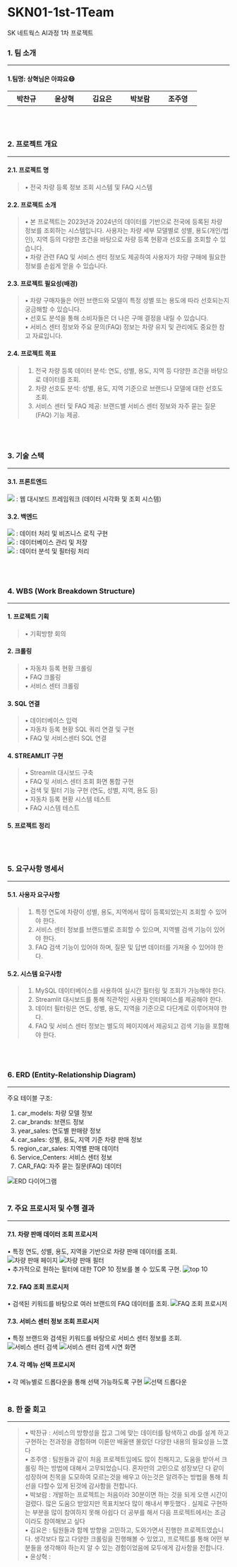 # SKN01-1st-1Team
SK 네트웍스 AI과정 1차 프로젝트


### 1. 팀 소개
<hr>

#### 1.팀명: 상혁님은 아퍄요😷<br>

<table>
  <tr>
    <th>&nbsp;&nbsp; 박찬규 &nbsp;&nbsp;</th>
    <th>&nbsp;&nbsp; 윤상혁 &nbsp;&nbsp;</th>
    <th>&nbsp;&nbsp; 김요은 &nbsp;&nbsp;</th>
    <th>&nbsp;&nbsp; 박보람 &nbsp;&nbsp;</th>
    <th>&nbsp;&nbsp; 조주영 &nbsp;&nbsp;</th>
  </tr>
</table>
<br><br>

### 2. 프로젝트 개요
<hr>

#### 2.1. 프로젝트 명
<blockquote>
•	전국 차량 등록 정보 조회 시스템 및 FAQ 시스템
</blockquote>

#### 2.2. 프로젝트 소개
<blockquote>
•	본 프로젝트는 2023년과 2024년의 데이터를 기반으로 전국에 등록된 차량 정보를 조회하는 시스템입니다. 사용자는 차량 세부 모델별로 성별, 용도(개인/법인), 지역 등의 다양한 조건을 바탕으로 차량 등록 현황과 선호도를 조회할 수 있습니다.<br>
•	차량 관련 FAQ 및 서비스 센터 정보도 제공하여 사용자가 차량 구매에 필요한 정보를 손쉽게 얻을 수 있습니다.<br>
</blockquote>

#### 2.3. 프로젝트 필요성(배경)
<blockquote>
•	차량 구매자들은 어떤 브랜드와 모델이 특정 성별 또는 용도에 따라 선호되는지 궁금해할 수 있습니다.<br>
•	선호도 분석을 통해 소비자들은 더 나은 구매 결정을 내릴 수 있습니다.<br>
•	서비스 센터 정보와 주요 문의(FAQ) 정보는 차량 유지 및 관리에도 중요한 참고 자료입니다.<br>
</blockquote>

#### 2.4. 프로젝트 목표
<blockquote>

1.	전국 차량 등록 데이터 분석: 연도, 성별, 용도, 지역 등 다양한 조건을 바탕으로 데이터를 조회.
2.	차량 선호도 분석: 성별, 용도, 지역 기준으로 브랜드나 모델에 대한 선호도 조회.
3.	서비스 센터 및 FAQ 제공: 브랜드별 서비스 센터 정보와 자주 묻는 질문(FAQ) 기능 제공.
</blockquote>
<br><br>

### 3. 기술 스택
<hr>

#### 3.1. 프론트엔드
	
<div>
<img src="http://img.shields.io/badge/Streamlit-FF4B4B?style=flat&logo=Streamlit&logoColor=white"> :  웹 대시보드 프레임워크 (데이터 시각화 및 조회 시스템)
</div> 

#### 3.2. 백엔드

<div>
<img src="https://img.shields.io/badge/Python-3776AB?style=flat-square&logo=Python&logoColor=white"> : 데이터 처리 및 비즈니스 로직 구현
</div> 
<div>
<img src="https://img.shields.io/badge/mysql-4479A1?style=flat-square&logo=MySQL&logoColor=white"> : 데이터베이스 관리 및 저장
</div> 
<div>
<img src="http://img.shields.io/badge/Pandas-150458?style=flat&logo=Pandas&logoColor=white"> : 데이터 분석 및 필터링 처리
</div> 

<br><br>

### 4. WBS (Work Breakdown Structure)
<hr>

####	1.	프로젝트 기획
<blockquote>
•	기획방향 회의
</blockquote>

#### 	2.	크롤링
<blockquote>
•	자동차 등록 현황 크롤링<br>
•	FAQ 크롤링<br>
•	서비스 센터 크롤링
</blockquote>

####	3.	SQL 연결
<blockquote>
•	데이터베이스 입력<br>
•	자동차 등록 현황 SQL 쿼리 연결 및 구현<br>
•	FAQ 및 서비스센터 SQL 연결
</blockquote>

####	4.	STREAMLIT 구현
<blockquote>
•	Streamlit 대시보드 구축<br>
•	FAQ 및 서비스 센터 조회 화면 통합 구현<br>
•	검색 및 필터 기능 구현 (연도, 성별, 지역, 용도 등)<br>
•	자동차 등록 현황 시스템 테스트<br>
•	FAQ 시스템 테스트
</blockquote>

####	5. 프로젝트 정리


<br><br>

### 5. 요구사항 명세서
<hr>

#### 5.1. 사용자 요구사항
<blockquote>

1.	특정 연도에 차량이 성별, 용도, 지역에서 많이 등록되었는지 조회할 수 있어야 한다.
2.	서비스 센터 정보를 브랜드별로 조회할 수 있으며, 지역별 검색 기능이 있어야 한다.
3.	FAQ 검색 기능이 있어야 하며, 질문 및 답변 데이터를 가져올 수 있어야 한다.
</blockquote>

#### 5.2. 시스템 요구사항
<blockquote>

1.	MySQL 데이터베이스를 사용하여 실시간 필터링 및 조회가 가능해야 한다.
2.	Streamlit 대시보드를 통해 직관적인 사용자 인터페이스를 제공해야 한다.
3.	데이터 필터링은 연도, 성별, 용도, 지역을 기준으로 다단계로 이루어져야 한다.
4.	FAQ 및 서비스 센터 정보는 별도의 페이지에서 제공되고 검색 기능을 포함해야 한다.
</blockquote>

<br><br>

### 6. ERD (Entity-Relationship Diagram)
<hr>

주요 테이블 구조:<br>
1.	car_models: 차량 모델 정보 <br>
2.	car_brands: 브랜드 정보 <br>
3.	year_sales: 연도별 판매량 정보 <br>
4.	car_sales: 성별, 용도, 지역 기준 차량 판매 정보 <br>
5.	region_car_sales: 지역별 판매 데이터 <br>
6.	Service_Centers: 서비스 센터 정보 <br>
7.	CAR_FAQ: 자주 묻는 질문(FAQ) 데이터 <br>

![ERD 다이어그램](https://github.com/thanGyuPark/SKN05-1nd-1Team/blob/main/pj1erd.png)
<br><br>


### 7. 주요 프로시저 및 수행 결과
<hr>

#### 7.1. 차량 판매 데이터 조회 프로시저

•	특정 연도, 성별, 용도, 지역을 기반으로 차량 판매 데이터를 조회.<br>
![차량 판매 페이지](https://github.com/SKNETWORKS-FAMILY-AICAMP/SKN05-1nd-1Team/blob/main/image/Dashboardview.png)
![차량 판매 필터](https://github.com/SKNETWORKS-FAMILY-AICAMP/SKN05-1nd-1Team/blob/main/image/Sidebar.png)<br>
•	추가적으로 원하는 필터에 대한 TOP 10 정보를 볼 수 있도록 구현.
![top 10](https://github.com/SKNETWORKS-FAMILY-AICAMP/SKN05-1nd-1Team/blob/main/image/top10sorting.png)

#### 7.2. FAQ 조회 프로시저

•	검색된 키워드를 바탕으로 여러 브랜드의 FAQ 데이터를 조회.
![FAQ 조회 프로시저](https://github.com/SKNETWORKS-FAMILY-AICAMP/SKN05-1nd-1Team/blob/main/image/FAQsearching.png)

#### 7.3. 서비스 센터 정보 조회 프로시저

•	특정 브랜드와 검색된 키워드를 바탕으로 서비스 센터 정보를 조회.
![서비스 센터 검색](https://github.com/SKNETWORKS-FAMILY-AICAMP/SKN05-1nd-1Team/blob/main/image/SCsearching.png)
![서비스 센터 검색 시연 화면](https://github.com/SKNETWORKS-FAMILY-AICAMP/SKN05-1nd-1Team/blob/main/image/SCspecific.png)
    

#### 7.4. 각 메뉴 선택 프로시저

•	각 메뉴별로 드롭다운을 통해 선택 가능하도록 구현
![선택 드롭다운](https://github.com/SKNETWORKS-FAMILY-AICAMP/SKN05-1nd-1Team/blob/main/image/Selectservice.png)
<br><br>

### 8. 한 줄 회고
<hr>
<blockquote>

•	박찬규 : 서비스의 방향성을 잡고 그에 맞는 데이터를 탐색하고 db를 설계 하고 구현하는 전과정을 경험하며 이론만 배울땐 몰랐던 다양한 내용의 필요성을 느꼈다<br>
•	조주영 : 팀원들과 같이 처음 프로젝트임에도 많이 친해지고, 도움을 받아서 크롤링 하는 방법에 대해서 고무되었습니다. 혼자만의 고민으로 성장보단  다 같이 성장하며 친목을 도모하여 모르는것을 배우고 아는것은 알려주는 방법을 통해 최선을 다할수 있게 된것에 감사함을 전합니다.<br>
•	박보람 : 개발하는 프로젝트는 처음이라 30분이면 하는 것을 되게 오랜 시간이 걸렸다. 많은 도움으 받았지만 목표치보다 많이 해내서 뿌듯했다 . 실제로 구현하는 부분을 많이 참여하지 못해 아쉽다 더 공부를 해서 다음 프로젝트에서는 조금이라도 참여해보고 싶다<br>
•	김요은 : 팀원들과 함께 방향을 고민하고, 도와가면서 진행한 프로젝트였습니다. 생각보다 많고 다양한 크롤링을 진행해볼 수 있었고, 프로젝트를 통해 어떤 부분들을 생각해야 하는지 알 수 있는 경험이었음에 모두에게 감사함을 전합니다.<br>
•	윤상혁 : 
</blockquote>